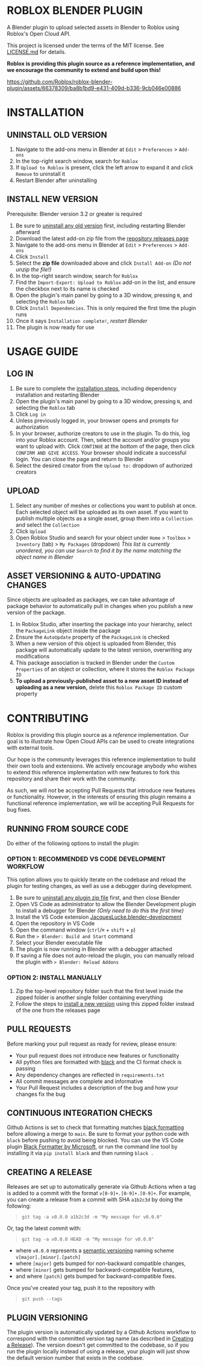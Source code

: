 # ROBLOX BLENDER PLUGIN
A Blender plugin to upload selected assets in Blender to Roblox using Roblox's Open Cloud API.

This project is licensed under the terms of the MIT license. See [LICENSE.md](https://github.com/Roblox/roblox-blender-plugin/blob/main/LICENSE.md) for details.

**Roblox is providing this plugin source as a reference implementation, and we encourage the community to extend and build upon this!**

https://github.com/Roblox/roblox-blender-plugin/assets/66378309/ba8b1bd9-e431-409d-b336-9cb046e00886

# INSTALLATION
## UNINSTALL OLD VERSION
1. Navigate to the add-ons menu in Blender at `Edit` > `Preferences` > `Add-ons`
2. In the top-right search window, search for `Roblox`
3. If `Upload to Roblox` is present, click the left arrow to expand it and click `Remove` to uninstall it
4. Restart Blender after uninstalling

## INSTALL NEW VERSION
Prerequisite: Blender version 3.2 or greater is required

1. Be sure to [uninstall any old version](#uninstall-old-version) first, including restarting Blender afterward
2. Download the latest add-on zip file from the [repository releases page](https://github.com/Roblox/roblox-blender-plugin/releases)
3. Navigate to the add-ons menu in Blender at `Edit` > `Preferences` > `Add-ons`
4. Click `Install`
5. Select the **zip file** downloaded above and click `Install Add-on` _(Do not unzip the file!)_
6. In the top-right search window, search for `Roblox`
7. Find the `Import-Export: Upload to Roblox` add-on in the list, and ensure the checkbox next to its name is checked
8. Open the plugin's main panel by going to a 3D window, pressing `N`, and selecting the `Roblox` tab
9. Click `Install Dependencies`. This is only required the first time the plugin runs
10. Once it says `Installation complete!`, *restart Blender*
11. The plugin is now ready for use

# USAGE GUIDE
## LOG IN
1. Be sure to complete the [installation steps](#install-new-version), including dependency installation and restarting Blender
2. Open the plugin's main panel by going to a 3D window, pressing `N`, and selecting the `Roblox` tab
3. Click `Log in`
4. Unless previously logged in, your browser opens and prompts for authorization
5. In your browser, authorize creators to use in the plugin. To do this, log into your Roblox account. Then, select the account and/or groups you want to upload with. Click `CONTINUE` at the bottom of the page, then click `CONFIRM AND GIVE ACCESS`. Your browser should indicate a successful login. You can close the page and return to Blender
6. Select the desired creator from the `Upload to:` dropdown of authorized creators

## UPLOAD
1. Select any number of meshes or collections you want to publish at once. Each selected object will be uploaded as its own asset. If you want to publish multiple objects as a single asset, group them into a `Collection` and select the `Collection`
2. Click `Upload`
3. Open Roblox Studio and search for your object under `Home` > `Toolbox` > `Inventory` (tab) > `My Packages` (dropdown) _This list is currently unordered, you can use `Search` to find it by the name matching the object name in Blender_

## ASSET VERSIONING & AUTO-UPDATING CHANGES
Since objects are uploaded as packages, we can take advantage of package behavior to automatically pull in changes
when you publish a new version of the package.
1. In Roblox Studio, after inserting the package into your hierarchy, select the `PackageLink` object inside the package
2. Ensure the `AutoUpdate` property of the `PackageLink` is checked
3. When a new version of this object is uploaded from Blender, this package will automatically update to the latest version, overwriting any modifications
4. This package association is tracked in Blender under the `Custom Properties` of an object or collection, where it stores the `Roblox Package ID`
5. **To upload a previously-published asset to a new asset ID instead of uploading as a new version,** delete this `Roblox Package ID` custom property

# CONTRIBUTING
Roblox is providing this plugin source as a *reference* implementation. Our goal is to illustrate how Open Cloud APIs can be used to create integrations with external tools.

Our hope is the community leverages this reference implementation to build their own tools and extensions. We actively encourage anybody who wishes to extend this reference implementation with new features to fork this repository and share their work with the community.

As such, we will *not* be accepting Pull Requests that introduce new features or functionality. However, in the interests of ensuring this plugin remains a functional reference implementation, we will be accepting Pull Requests for bug fixes.


## RUNNING FROM SOURCE CODE
Do either of the following options to install the plugin:

### OPTION 1: RECOMMENDED VS CODE DEVELOPMENT WORKFLOW
This option allows you to quickly iterate on the codebase and reload the plugin for testing changes, as well as use a
debugger during development.
1. Be sure to [uninstall any plugin zip file](#uninstall-old-version) first, and then close Blender
2. Open VS Code as administrator to allow the Blender Development plugin to install a debugger for Blender _(Only need to do this the first time)_
3. Install the VS Code extension [JacquesLucke.blender-development](https://marketplace.visualstudio.com/items?itemName=JacquesLucke.blender-development)
4. Open the repository in VS Code
5. Open the command window (`ctrl`/`⌘` + `shift` + `p`)
6. Run the `> Blender: Build and Start` command 
7. Select your Blender executable file
8. The plugin is now running in Blender with a debugger attached
9. If saving a file does not auto-reload the plugin, you can manually reload the plugin with `> Blender: Reload Addons`

### OPTION 2: INSTALL MANUALLY
1. Zip the top-level repository folder such that the first level inside the zipped folder is another single folder containing everything
2. Follow the steps to [install a new version](#install-new-version) using this zipped folder instead of the one from the releases page

## PULL REQUESTS
Before marking your pull request as ready for review, please ensure:
- Your pull request does not introduce new features or functionality
- All python files are formatted with [black](https://pypi.org/project/black/) and the CI format check is passing
- Any dependency changes are reflected in `requirements.txt`
- All commit messages are complete and informative
- Your Pull Request includes a description of the bug and how your changes fix the bug

## CONTINUOUS INTEGRATION CHECKS
Github Actions is set to check that formatting matches [black formatting](https://black.readthedocs.io/en/stable/index.html) before allowing a merge to `main`. Be sure to format your python code with `black` before pushing to avoid being blocked. You can use the VS Code plugin [Black Formatter by Microsoft](https://marketplace.visualstudio.com/items?itemName=ms-python.black-formatter), or run the command line tool by installing it via `pip install black` and then running `black .`

## CREATING A RELEASE
Releases are set up to automatically generate via Github Actions when a tag is added to a commit with the format `v[0-9]+.[0-9]+.[0-9]+`. For example, you can create a release from a commit with SHA `a1b2c3d` by doing the following:

> `git tag -a v0.0.0 a1b2c3d -m "My message for v0.0.0"`

Or, tag the latest commit with:

> `git tag -a v0.0.0 HEAD -m "My message for v0.0.0"`

- where `v0.0.0` represents a [semantic versioning](https://semver.org/) naming scheme `v[major].[minor].[patch]`
- where `[major]` gets bumped for non-backward compatible changes,
- where `[minor]` gets bumped for backward-compatible features,
- and where `[patch]` gets bumped for backward-compatible fixes.

Once you've created your tag, push it to the repository with
> `git push --tags`

## PLUGIN VERSIONING
The plugin version is automatically updated by a Github Actions workflow to correspond with the committed version tag name (as described in [Creating a Release](#creating-a-release)).
The version doesn't get committed to the codebase, so if you run the plugin locally instead of using a release, your plugin will just show the default version number that exists in the codebase.
